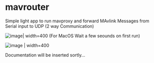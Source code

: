 # mavrouter
Simple light app to run mavproxy and forward MAvlink Messages from Serial input to UDP (2 way Communication)


![image| width=400](https://user-images.githubusercontent.com/30341941/184528903-360413bc-38e2-409c-8f8d-152b6fe319b9.png)
(For MacOS Wait a few seounds on first run)

![image | width=400](https://user-images.githubusercontent.com/30341941/184524296-198709ac-3d7b-43e0-b0b3-76eff673d88b.png)

Documentation will be inserted sortly...

